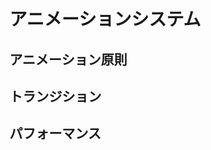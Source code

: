 # アニメーションシステム

## アニメーション原則
<!-- アニメーションの基本方針 -->

## トランジション
<!-- 画面遷移・状態変化のアニメーション -->

## パフォーマンス
<!-- アニメーションのパフォーマンス最適化 -->